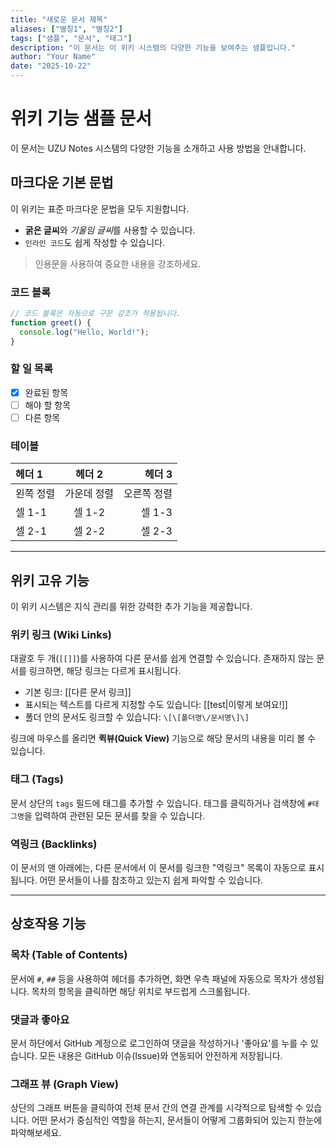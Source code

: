 ```yaml
---
title: "새로운 문서 제목"
aliases: ["별칭1", "별칭2"]
tags: ["샘플", "문서", "태그"]
description: "이 문서는 이 위키 시스템의 다양한 기능을 보여주는 샘플입니다."
author: "Your Name"
date: "2025-10-22"
---
```


# 위키 기능 샘플 문서

이 문서는 UZU Notes 시스템의 다양한 기능을 소개하고 사용 방법을 안내합니다.

## 마크다운 기본 문법

이 위키는 표준 마크다운 문법을 모두 지원합니다.

- **굵은 글씨**와 *기울임 글씨*를 사용할 수 있습니다.
- `인라인 코드`도 쉽게 작성할 수 있습니다.

> 인용문을 사용하여 중요한 내용을 강조하세요.

### 코드 블록

```javascript
// 코드 블록은 자동으로 구문 강조가 적용됩니다.
function greet() {
  console.log("Hello, World!");
}
```

### 할 일 목록

- [x] 완료된 항목
- [ ] 해야 할 항목
- [ ] 다른 항목

### 테이블

| 헤더 1 | 헤더 2 | 헤더 3 |
| :--- | :---: | ---: |
| 왼쪽 정렬 | 가운데 정렬 | 오른쪽 정렬 |
| 셀 1-1 | 셀 1-2 | 셀 1-3 |
| 셀 2-1 | 셀 2-2 | 셀 2-3 |

---

## 위키 고유 기능

이 위키 시스템은 지식 관리를 위한 강력한 추가 기능을 제공합니다.

### 위키 링크 (Wiki Links)

대괄호 두 개(`[[]]`)를 사용하여 다른 문서를 쉽게 연결할 수 있습니다. 존재하지 않는 문서를 링크하면, 해당 링크는 다르게 표시됩니다.

- 기본 링크: [[다른 문서 링크]]
- 표시되는 텍스트를 다르게 지정할 수도 있습니다: [[test|이렇게 보여요!]]
- 폴더 안의 문서도 링크할 수 있습니다: `\[\[폴더명\/문서명\]\]`

링크에 마우스를 올리면 **퀵뷰(Quick View)** 기능으로 해당 문서의 내용을 미리 볼 수 있습니다.

### 태그 (Tags)

문서 상단의 `tags` 필드에 태그를 추가할 수 있습니다. 태그를 클릭하거나 검색창에 `#태그명`을 입력하여 관련된 모든 문서를 찾을 수 있습니다.

### 역링크 (Backlinks)

이 문서의 맨 아래에는, 다른 문서에서 이 문서를 링크한 "역링크" 목록이 자동으로 표시됩니다. 어떤 문서들이 나를 참조하고 있는지 쉽게 파악할 수 있습니다.

---

## 상호작용 기능

### 목차 (Table of Contents)

문서에 `#`, `##` 등을 사용하여 헤더를 추가하면, 화면 우측 패널에 자동으로 목차가 생성됩니다. 목차의 항목을 클릭하면 해당 위치로 부드럽게 스크롤됩니다.

### 댓글과 좋아요

문서 하단에서 GitHub 계정으로 로그인하여 댓글을 작성하거나 '좋아요'를 누를 수 있습니다. 모든 내용은 GitHub 이슈(Issue)와 연동되어 안전하게 저장됩니다.

### 그래프 뷰 (Graph View)

상단의 그래프 버튼을 클릭하여 전체 문서 간의 연결 관계를 시각적으로 탐색할 수 있습니다. 어떤 문서가 중심적인 역할을 하는지, 문서들이 어떻게 그룹화되어 있는지 한눈에 파악해보세요.
